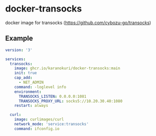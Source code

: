 # docker-transocks
docker image for transocks (https://github.com/cybozu-go/transocks)

## Example

```yaml
version: '3'

services:
  transocks:
    image: ghcr.io/karanokuri/docker-transocks:main
    init: true
    cap_add:
      - NET_ADMIN
    command: -loglevel info
    environment:
      TRANSOCKS_LISTEN: 0.0.0.0:1081
      TRANSOCKS_PROXY_URL: socks5://10.20.30.40:1080
    restart: always

  curl:
    image: curlimages/curl
    network_mode: 'service:transocks'
    command: ifconfig.io
```

